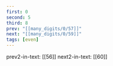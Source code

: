 ```yaml
---
first: 0
second: 5
third: 8
prev: "[[many_digits/0/57]]"
next: "[[many_digits/0/59]]"
tags: [even]
---
```

prev2-in-text: [[56]]
next2-in-text: [[60]]
